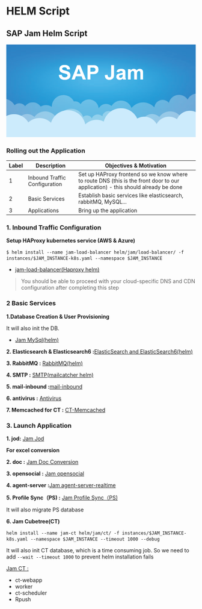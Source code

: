# HELM Script


## SAP Jam Helm Script

![Alt Image Text](images/0_1.png "Body image")

### Rolling out the Application

| Label | Description | Objectives & Motivation |
| --- | --- | --- |
|  1 | Inbound Traffic Configuration | Set up HAProxy frontend so we know where to route DNS (this is the front door to our application) - this should already be done|
| 2 | Basic Services | Establish basic services like elasticsearch, rabbitMQ, MySQL... |
| 3 | Applications | Bring up the application |


### 1. Inbound Traffic Configuration

**Setup HAProxy kubernetes service (AWS & Azure)**

```
$ helm install --name jam-load-balancer helm/jam/load-balancer/ -f instances/$JAM_INSTANCE-k8s.yaml --namespace $JAM_INSTANCE
```

* [jam-load-balancer(Haproxy helm)](1LoadBalancer.md)

> You should be able to proceed with your cloud-specific DNS and CDN configuration after completing this step

### 2 Basic Services

**1.Database Creation & User Provisioning**

It will also init the DB.

* [Jam MySql(helm)](2Mysql.md)

**2. Elasticsearch & Elasticsearch6 :**[ElasticSearch and ElasticSearch6(helm)](3elasticsearch.md)

**3. RabbitMQ :** [RabbitMQ(helm)](4rabbitmq.md)

**4. SMTP :** [SMTP(mailcatcher helm)](5SMTP.md)


**5. mail-inbound :**[mail-inbound](5mail-inbound.md)

**6. antivirus :** [Antivirus](6Antivirus.md)

**7. Memcached for CT :** [CT-Memcached](7ct-memcached.md)

### 3. Launch Application

**1. jod:** [Jam Jod](app1_jod.md)

**For excel conversion**

**2. doc :** [Jam Doc Conversion](app2_doc.md)

**3. opensocial :** [Jam opensocial](app3_opensocial.md)

**4. agent-server :**[Jam agent-server-realtime](app4_agent-server.md)

**5. Profile Sync（PS) :** [Jam Profile Sync（PS)](app5_profile_sync.md)

It will also migrate PS database

**6. Jam Cubetree(CT)**

```
helm install --name jam-ct helm/jam/ct/ -f instances/$JAM_INSTANCE-k8s.yaml --namespace $JAM_INSTANCE --timeout 1000 --debug
```

It will also init CT database, which is a time consuming job. So we need to add `--wait --timeout 1000` to prevent helm installation fails

[Jam CT :](app6_ct.md)

* ct-webapp
* worker
* ct-scheduler
* Rpush